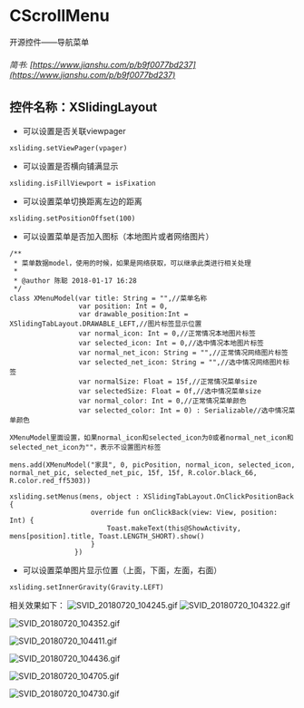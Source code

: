 # CScrollMenu
开源控件——导航菜单

###### 简书: [https://www.jianshu.com/p/b9f0077bd237](https://www.jianshu.com/p/b9f0077bd237)

控件名称：XSlidingLayout
-------------------
- 可以设置是否关联viewpager
```
xsliding.setViewPager(vpager)
```
- 可以设置是否横向铺满显示
```
xsliding.isFillViewport = isFixation
```
- 可以设置菜单切换距离左边的距离
```
xsliding.setPositionOffset(100)
```
- 可以设置菜单是否加入图标（本地图片或者网络图片）
```
/**
 * 菜单数据model，使用的时候，如果是网络获取，可以继承此类进行相关处理
 *
 * @author 陈聪 2018-01-17 16:28
 */
class XMenuModel(var title: String = "",//菜单名称
                 var position: Int = 0,
                 var drawable_position:Int = XSlidingTabLayout.DRAWABLE_LEFT,//图片标签显示位置
                 var normal_icon: Int = 0,//正常情况本地图片标签
                 var selected_icon: Int = 0,//选中情况本地图片标签
                 var normal_net_icon: String = "",//正常情况网络图片标签
                 var selected_net_icon: String = "",//选中情况网络图片标签
                 var normalSize: Float = 15f,//正常情况菜单size
                 var selectedSize: Float = 0f,//选中情况菜单size
                 var normal_color: Int = 0,//正常情况菜单颜色
                 var selected_color: Int = 0) : Serializable//选中情况菜单颜色

XMenuModel里面设置，如果normal_icon和selected_icon为0或者normal_net_icon和selected_net_icon为""，表示不设置图片标签

mens.add(XMenuModel("家具", 0, picPosition, normal_icon, selected_icon, normal_net_pic, selected_net_pic, 15f, 15f, R.color.black_66, R.color.red_ff5303))

xsliding.setMenus(mens, object : XSlidingTabLayout.OnClickPositionBack {
                    override fun onClickBack(view: View, position: Int) {
                        Toast.makeText(this@ShowActivity, mens[position].title, Toast.LENGTH_SHORT).show()
                    }
                })
```
- 可以设置菜单图片显示位置（上面，下面，左面，右面）
```
xsliding.setInnerGravity(Gravity.LEFT)
```
相关效果如下：
![SVID_20180720_104245.gif](https://upload-images.jianshu.io/upload_images/6206982-dd69a205c9ec0c49.gif?imageMogr2/auto-orient/strip)
![SVID_20180720_104322.gif](https://upload-images.jianshu.io/upload_images/6206982-2bfb4dc058f40990.gif?imageMogr2/auto-orient/strip)

![SVID_20180720_104352.gif](https://upload-images.jianshu.io/upload_images/6206982-8ab3059db8faf1a3.gif?imageMogr2/auto-orient/strip)

![SVID_20180720_104411.gif](https://upload-images.jianshu.io/upload_images/6206982-79e15ec6f44538ff.gif?imageMogr2/auto-orient/strip)

![SVID_20180720_104436.gif](https://upload-images.jianshu.io/upload_images/6206982-91b1fbad9b26142f.gif?imageMogr2/auto-orient/strip)

![SVID_20180720_104705.gif](https://upload-images.jianshu.io/upload_images/6206982-64d63b005593beaf.gif?imageMogr2/auto-orient/strip)

![SVID_20180720_104730.gif](https://upload-images.jianshu.io/upload_images/6206982-993a0289b6c6f295.gif?imageMogr2/auto-orient/strip)



